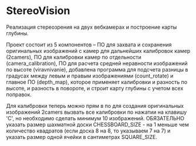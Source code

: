 # StereoVision
Реализация стереозрения на двух вебкамерах и построение карты глубины.

Проект состоит из 5 компонентов – ПО для захвата и сохранения оригинальных изображений с камер для дальнейших калибровок камер (2camers), ПО для калибровки камер по отдельности (camera_calibration), ПО для расчета средней неравности изображений по высоте (viravnivanie), добавлена программа для подсчета разницы в градусах между левым и правым изображениями (count_rotate) и главное ПО (depth_map), которое применяет калибровки и разность по высоте, и разность в повороте, и строит карту глубины с учетом всех поправок.

Для калибровки теперь можно прям в по для создания оригинальных изображений 2camers вызвать все калибровки по нажатии на клавишу 'C', но необходимо сделать минимум 10 изображений. ОБЯЗАТЕЛЬНО указать размер шахматной доски CHESSBOARD_SIZE - на 1 меньше чем количество квадратов (если доска 8 на 8, то указываем 7 на 7) и указать размер одной ячейки в сантиметрах SQUARE_SIZE.
